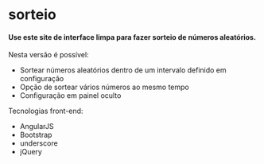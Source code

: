 # sorteio

#### Use este site de interface limpa para fazer sorteio de números aleatórios.

Nesta versão é possível:
- Sortear números aleatórios dentro de um intervalo definido em configuração
- Opção de sortear vários números ao mesmo tempo
- Configuração em painel oculto


Tecnologias front-end:
- AngularJS
- Bootstrap
- underscore
- jQuery
